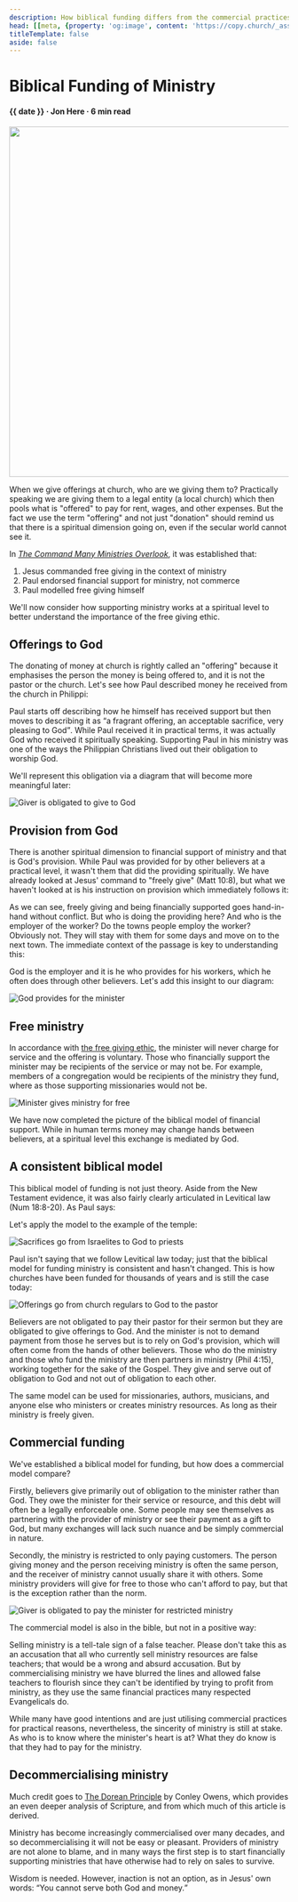 ```yaml
---
description: How biblical funding differs from the commercial practices many use today.
head: [[meta, {property: 'og:image', content: 'https://copy.church/_assets/articles/biblical-ministry-funding.jpg'}]]
titleTemplate: false
aside: false
---
```


<script lang='ts' setup>

import CommittedPerson from '@/_comp/CommittedPerson.vue'
import BibleQuote from '@/_comp/BibleQuote.vue'
import {nice_date} from '@/_comp/utils'

const date = nice_date(2023, 2, 21)

</script>


# Biblical Funding of Ministry

<h4 class='article-meta'>{{ date }} · Jon Here · 6 min read</h4>

<img src='/_assets/articles/biblical-ministry-funding.jpg' width='1200' height='630' class='article-hero'>


When we give offerings at church, who are we giving them to? Practically speaking we are giving them to a legal entity (a local church) which then pools what is "offered" to pay for rent, wages, and other expenses. But the fact we use the term "offering" and not just "donation" should remind us that there is a spiritual dimension going on, even if the secular world cannot see it.

In [_The Command Many Ministries Overlook_](https://copy.church/articles/command-many-overlook/), it was established that:
 1. Jesus commanded free giving in the context of ministry
 2. Paul endorsed financial support for ministry, not commerce
 3. Paul modelled free giving himself

We'll now consider how supporting ministry works at a spiritual level to better understand the importance of the free giving ethic.


## Offerings to God
The donating of money at church is rightly called an "offering" because it emphasises the person the money is being offered to, and it is not the pastor or the church. Let's see how Paul described money he received from the church in Philippi:

<BibleQuote passage="Phil 4:18"></BibleQuote>

Paul starts off describing how he himself has received support but then moves to describing it as <q>a fragrant offering, an acceptable sacrifice, very pleasing to God</q>. While Paul received it in practical terms, it was actually God who received it spiritually speaking. Supporting Paul in his ministry was one of the ways the Philippian Christians lived out their obligation to worship God.

We'll represent this obligation via a diagram that will become more meaningful later:

<img src='./diagram_colabor1.svg' alt="Giver is obligated to give to God">


## Provision from God
There is another spiritual dimension to financial support of ministry and that is God's provision. While Paul was provided for by other believers at a practical level, it wasn't them that did the providing spiritually. We have already looked at Jesus' command to "freely give" (Matt 10:8), but what we haven't looked at is his instruction on provision which immediately follows it:

<BibleQuote passage="Matt 10:9-10"></BibleQuote>

As we can see, freely giving and being financially supported goes hand-in-hand without conflict. But who is doing the providing here? And who is the employer of the worker? Do the towns people employ the worker? Obviously not. They will stay with them for some days and move on to the next town. The immediate context of the passage is key to understanding this:

<BibleQuote passage="Matt 9:37-38"></BibleQuote>

 God is the employer and it is he who provides for his workers, which he often does through other believers. Let's add this insight to our diagram:

<img src='./diagram_colabor2.svg' alt="God provides for the minister">


## Free ministry
In accordance with [the free giving ethic](https://copy.church/articles/command-many-overlook/), the minister will never charge for service and the offering is voluntary. Those who financially support the minister may be recipients of the service or may not be. For example, members of a congregation would be recipients of the ministry they fund, where as those supporting missionaries would not be.

<img src='./diagram_colabor3.svg' alt="Minister gives ministry for free">

We have now completed the picture of the biblical model of financial support. While in human terms money may change hands between believers, at a spiritual level this exchange is mediated by God.


## A consistent biblical model
This biblical model of funding is not just theory. Aside from the New Testament evidence, it was also fairly clearly articulated in Levitical law (Num 18:8-20). As Paul says:

<BibleQuote passage="1 Cor 9:13-14"></BibleQuote>

Let's apply the model to the example of the temple:

<img src='./diagram_temple.svg' alt="Sacrifices go from Israelites to God to priests">

Paul isn't saying that we follow Levitical law today; just that the biblical model for funding ministry is consistent and hasn't changed. This is how churches have been funded for thousands of years and is still the case today:

<img src='./diagram_church.svg' alt="Offerings go from church regulars to God to the pastor">

Believers are not obligated to pay their pastor for their sermon but they are obligated to give offerings to God. And the minister is not to demand payment from those he serves but is to rely on God's provision, which will often come from the hands of other believers. Those who do the ministry and those who fund the ministry are then partners in ministry (Phil 4:15), working together for the sake of the Gospel. They give and serve out of obligation to God and not out of obligation to each other.

The same model can be used for missionaries, authors, musicians, and anyone else who ministers or creates ministry resources. As long as their ministry is freely given.

## Commercial funding
We've established a biblical model for funding, but how does a commercial model compare?

Firstly, believers give primarily out of obligation to the minister rather than God. They owe the minister for their service or resource, and this debt will often be a legally enforceable one. Some people may see themselves as partnering with the provider of ministry or see their payment as a gift to God, but many exchanges will lack such nuance and be simply commercial in nature.

Secondly, the ministry is restricted to only paying customers. The person giving money and the person receiving ministry is often the same person, and the receiver of ministry cannot usually share it with others. Some ministry providers will give for free to those who can't afford to pay, but that is the exception rather than the norm.


<img src='./diagram_reciprocity.svg' alt="Giver is obligated to pay the minister for restricted ministry">

The commercial model is also in the bible, but not in a positive way:

<BibleQuote passage="Micah 3:11b"></BibleQuote>

Selling ministry is a tell-tale sign of a false teacher. Please don't take this as an accusation that all who currently sell ministry resources are false teachers; that would be a wrong and absurd accusation. But by commercialising ministry we have blurred the lines and allowed false teachers to flourish since they can't be identified by trying to profit from ministry, as they use the same financial practices many respected Evangelicals do.

While many have good intentions and are just utilising commercial practices for practical reasons, nevertheless, the sincerity of ministry is still at stake. As who is to know where the minister's heart is at? What they do know is that they had to pay for the ministry.

<BibleQuote passage="2 Cor 2:17"></BibleQuote>

## Decommercialising ministry

Much credit goes to [The Dorean Principle](https://thedoreanprinciple.org/) by Conley Owens, which provides an even deeper analysis of Scripture, and from which much of this article is derived.

Ministry has become increasingly commercialised over many decades, and so decommercialising it will not be easy or pleasant. Providers of ministry are not alone to blame, and in many ways the first step is to start financially supporting ministries that have otherwise had to rely on sales to survive.

Wisdom is needed. However, inaction is not an option, as in Jesus' own words: <q>You cannot serve both God and money.</q>


&nbsp;

<CommittedPerson id='jon_here'></CommittedPerson>
